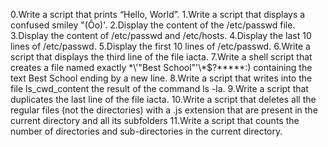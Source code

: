 0.Write a script that prints “Hello, World”.
1.Write a script that displays a confused smiley "(Ôo)'.
2.Display the content of the /etc/passwd file.
3.Display the content of /etc/passwd and /etc/hosts.
4.Display the last 10 lines of /etc/passwd.
5.Display the first 10 lines of /etc/passwd.
6.Write a script that displays the third line of the file iacta.
7.Write a shell script that creates a file named exactly \*\\'"Best School"\'\\*$\?\*\*\*\*\*:) containing the text Best School ending by a new line.
8.Write a script that writes into the file ls_cwd_content the result of the command ls -la.
9.Write a script that duplicates the last line of the file iacta.
10.Write a script that deletes all the regular files (not the directories) with a .js extension that are present in the current directory and all its subfolders
11.Write a script that counts the number of directories and sub-directories in the current directory.
